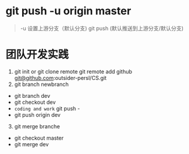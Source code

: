 # git push -u origin master
> -u 设置上游分支（默认分支) 
> git push (默认推送到上游分支/默认分支)

# 团队开发实践

1. git init or git clone remote
 git remote add github git@github.com:outsider-persl/CS.git
2. git branch newbranch
- git branch dev
- git checkout dev 
- `coding and work`
git push -
- git push origin dev
3. git merge branche
- git checkout master
- git merge dev
